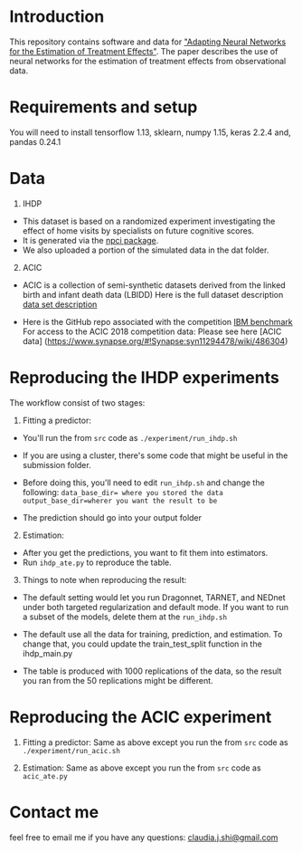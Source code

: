 # Introduction

This repository contains software and data for ["Adapting Neural Networks for the Estimation of Treatment Effects"](arxiv:https://arxiv.org/abs/1906.02120).
The paper describes the use of neural networks for the estimation of treatment effects from observational data.



# Requirements and setup
You will need to install tensorflow 1.13, sklearn, numpy 1.15, keras 2.2.4 and, pandas 0.24.1

# Data

1. IHDP

* This dataset is based on a randomized experiment investigating the effect of home visits by specialists on future cognitive scores.
* It is generated via the [npci package](https://github.com/vdorie/npci).
* We also uploaded a portion of the simulated data in the dat folder.


2. ACIC

* ACIC is a collection of semi-synthetic datasets derived from the linked birth and infant death data (LBIDD)
Here is the full dataset description [data set description](https://www.researchgate.net/publication/11523952_Infant_Mortality_Statistics_from_the_1999_Period_Linked_BirthInfant_Death_Data_Set)

* Here is the GitHub repo associated with the competition [IBM benchmark](https://github.com/IBM-HRL-MLHLS/IBM-Causal-Inference-Benchmarking-Framework/blob/master/data/LBIDD/scaling_params.csv)
For access to the ACIC 2018 competition data: Please see here [ACIC data] (https://www.synapse.org/#!Synapse:syn11294478/wiki/486304)

# Reproducing the IHDP experiments
The workflow consist of two stages:

1. Fitting a predictor:

* You'll run the from `src` code as `./experiment/run_ihdp.sh`
* If you are using a cluster, there's some code that might be useful in the submission folder. 

* Before doing this, you'll need to edit `run_ihdp.sh` and change the following:
`data_base_dir= where you stored the data`
`output_base_dir=wherer you want the result to be`

* The prediction should go into your output folder

2. Estimation:
* After you get the predictions, you want to fit them into estimators. 
* Run `ihdp_ate.py` to reproduce the table. 

3. Things to note when reproducing the result: 

* The default setting would let you run Dragonnet, TARNET, and NEDnet under both targeted regularization and default mode. If you want to run a subset of the models, delete them at the `run_ihdp.sh`

* The default use all the data for training, prediction, and estimation. To change that, you could update the train_test_split function in the ihdp_main.py

* The table is produced with 1000 replications of the data, so the result you ran from the 50 replications might be different. 


# Reproducing the ACIC experiment
1. Fitting a predictor:
Same as above except you run the from `src` code as `./experiment/run_acic.sh`

2. Estimation:
Same as above except you run the from `src` code as `acic_ate.py`

# Contact me
feel free to email me if you have any questions: claudia.j.shi@gmail.com





